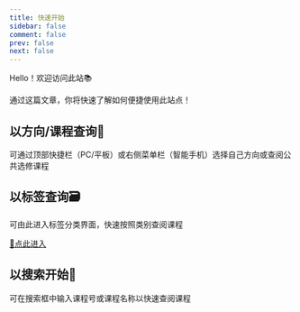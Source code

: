```yaml
---
title: 快速开始
sidebar: false
comment: false
prev: false
next: false
---
```


Hello！欢迎访问此站📚

通过这篇文章，你将快速了解如何便捷使用此站点！

## 以方向/课程查询🏫

可通过顶部快捷栏（PC/平板）或右侧菜单栏（智能手机）选择自己方向或查阅公共选修课程

## 以标签查询🗃️

可由此进入标签分类界面，快速按照类别查阅课程

[📑点此进入](../tag)

## 以搜索开始🔎

可在搜索框中输入课程号或课程名称以快速查阅课程
